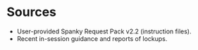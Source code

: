 # Sources
- User-provided Spanky Request Pack v2.2 (instruction files).
- Recent in-session guidance and reports of lockups.
